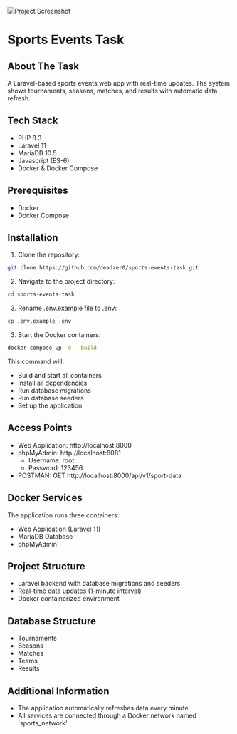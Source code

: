 ![Project Screenshot](https://i.ibb.co/HDDPLDk/Screenshot-from-2024-11-14-12-53-18.png)

# Sports Events Task

## About The Task
A Laravel-based sports events web app with real-time updates. The system shows tournaments, seasons, matches, and results with automatic data refresh.

## Tech Stack
- PHP 8.3
- Laravel 11
- MariaDB 10.5
- Javascript (ES-6)
- Docker & Docker Compose

## Prerequisites
- Docker
- Docker Compose

## Installation

1. Clone the repository:
```bash
git clone https://github.com/deadzer0/sports-events-task.git
```

2. Navigate to the project directory:
```bash
cd sports-events-task
```

3. Rename .env.example file to .env:
```bash
cp .env.example .env
```

3. Start the Docker containers:
```bash
docker compose up -d --build
```

This command will:
- Build and start all containers
- Install all dependencies
- Run database migrations
- Run database seeders
- Set up the application

## Access Points
- Web Application: http://localhost:8000
- phpMyAdmin: http://localhost:8081
    - Username: root
    - Password: 123456
- POSTMAN: GET http://localhost:8000/api/v1/sport-data

## Docker Services
The application runs three containers:
- Web Application (Laravel 11)
- MariaDB Database
- phpMyAdmin

## Project Structure
- Laravel backend with database migrations and seeders
- Real-time data updates (1-minute interval)
- Docker containerized environment

## Database Structure
- Tournaments
- Seasons
- Matches
- Teams
- Results

## Additional Information
- The application automatically refreshes data every minute
- All services are connected through a Docker network named 'sports_network'

